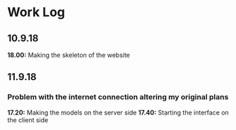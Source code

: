 # Work Log
## 10.9.18
**18.00:** Making the skeleton of the website

## 11.9.18
### Problem with the internet connection altering my original plans
**17.20:** Making the models on the server side
**17.40:** Starting the interface on the client side
